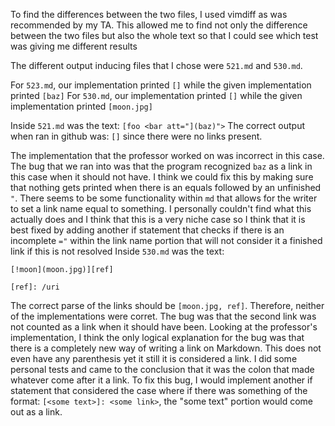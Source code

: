 To find the differences between the two files, I used vimdiff as was recommended by my TA. This allowed me to find not only the difference between the two files but also the whole text so that I could see which test was giving me different results

The different output inducing files that I chose were `521.md` and `530.md`.

For `523.md`, our implementation printed `[]` while the given implementation printed `[baz]`
For `530.md`, our implementation printed `[]` while the given implementation printed `[moon.jpg]`

Inside `521.md` was the text: 
`[foo <bar att="](baz)">`
The correct output when ran in github was:
`[]` since there were no links present.


The implementation that the professor worked on was incorrect in this case. The bug that we ran into was that the program recognized `baz` as a link in this case when it should not have. I think we could fix this by making sure that nothing gets printed when there is an equals followed by an unfinished `"`. There seems to be some functionality within `md` that allows for the writer to set a link name equal to something. I personally couldn't find what this actually does and I think that this is a very niche case so I think that it is best fixed by adding another if statement that checks if there is an incomplete `="` within the link name portion that will not consider it a finished link if this is not resolved
Inside `530.md` was the text: 
```
[!moon](moon.jpg)][ref]

[ref]: /uri
```

The correct parse of the links should be `[moon.jpg, ref]`. Therefore, neither of the implementations were corret. The bug was that the second link was not counted as a link when it should have been. Looking at the professor's implementation, I think the only logical explanation for the bug was that there is a completely new way of writing a link on Markdown. This does not even have any parenthesis yet it still it is considered a link. I did some personal tests and came to the conclusion that it was the colon that made whatever come after it a link. To fix this bug, I would implement another if statement that considered the case where if there was something of the format: `[<some text>]: <some link>`, the "some text" portion would come out as a link.

  
